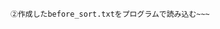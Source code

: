 ~~~①１〜９の数字がランダムに記載されたテキストファイルbefore_sort.txtを手入力で作成する（１〜９のランダムの数字は全て改行されている）。
②作成したbefore_sort.txtをプログラムで読み込む~~~
